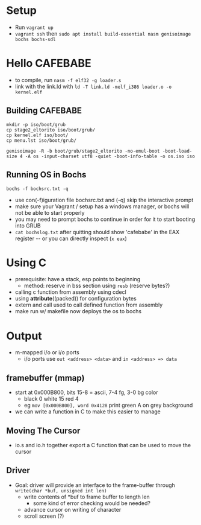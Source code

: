 # Setup
* Run `vagrant up`
* `vagrant ssh` then `sudo apt install build-essential nasm genisoimage bochs bochs-sdl`

# Hello CAFEBABE
* to compile, run `nasm -f elf32 -g loader.s`
* link with the link.ld with `ld -T link.ld -melf_i386 loader.o -o kernel.elf`

## Building CAFEBABE
```
mkdir -p iso/boot/grub
cp stage2_eltorito iso/boot/grub/
cp kernel.elf iso/boot/
cp menu.lst iso/boot/grub/

genisoimage -R -b boot/grub/stage2_eltorito -no-emul-boot -boot-load-size 4 -A os -input-charset utf8 -quiet -boot-info-table -o os.iso iso
```

## Running OS in Bochs
`bochs -f bochsrc.txt -q`
* use con(-f)iguration file bochsrc.txt and (-q) skip the interactive prompt
* make sure your Vagrant / setup has a windows manager, or bochs will not be able to start properly
* you may need to prompt bochs to continue in order for it to start booting into GRUB
* `cat bochslog.txt` after quitting should show 'cafebabe' in the EAX register -- or you can directly inspect (`x eax`)

# Using C
* prerequisite: have a stack, esp points to beginning
    * method: reserve in bss section using `resb` (reserve bytes?)
* calling c function from assembly using cdecl
* using __attribute__((packed)) for configuration bytes
* extern and call used to call defined function from assembly
* make run w/ makefile now deploys the os to bochs

# Output
* m-mapped i/o or i/o ports
    * i/o ports use `out <address> <data>` and `in <address> => data`

## framebuffer (mmap)
* start at 0x000B800, bits 15-8 = ascii, 7-4 fg, 3-0 bg color
    * black 0 white 15 red 4
    * eg `mov [0x000B800], word 0x4128` print green A on grey background
* we can write a function in C to make this easier to manage

## Moving The Cursor
* io.s and io.h together export a C function that can be used to move the cursor

## Driver
* Goal: driver will provide an interface to the frame-buffer through `write(char *buf, unsigned int len)`
    * write contents of *buf to frame buffer to length len
        * some kind of error checking would be needed?
    * advance cursor on writing of character
    * scroll screen (?)